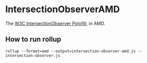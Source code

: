 # IntersectionObserverAMD

The [W3C IntersectionObserver Polyfill](https://github.com/w3c/IntersectionObserver), in AMD.

## How to run rollup

```
rollup --format=amd --output=intersection-observer-amd.js -- intersection-observer.js
```